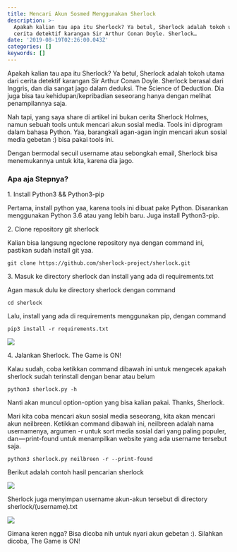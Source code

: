 ```yaml
---
title: Mencari Akun Sosmed Menggunakan Sherlock
description: >-
  Apakah kalian tau apa itu Sherlock? Ya betul, Sherlock adalah tokoh utama dari
  cerita detektif karangan Sir Arthur Conan Doyle. Sherlock…
date: '2019-08-19T02:26:00.043Z'
categories: []
keywords: []
---
```


Apakah kalian tau apa itu Sherlock? Ya betul, Sherlock adalah tokoh utama dari cerita detektif karangan Sir Arthur Conan Doyle. Sherlock berasal dari Inggris, dan dia sangat jago dalam deduksi. The Science of Deduction. Dia juga bisa tau kehidupan/kepribadian seseorang hanya dengan melihat penampilannya saja.

Nah tapi, yang saya share di artikel ini bukan cerita Sherlock Holmes, namun sebuah tools untuk mencari akun sosial media. Tools ini diprogram dalam bahasa Python. Yaa, barangkali agan-agan ingin mencari akun sosial media gebetan :) bisa pakai tools ini.

Dengan bermodal secuil username atau sebongkah email, Sherlock bisa menemukannya untuk kita, karena dia jago.

### Apa aja Stepnya?

1\. Install Python3 && Python3-pip

Pertama, install python yaa, karena tools ini dibuat pake Python. Disarankan menggunakan Python 3.6 atau yang lebih baru. Juga install Python3-pip.

2\. Clone repository git sherlock

Kalian bisa langsung ngeclone repository nya dengan command ini, pastikan sudah install git yaa.

```
git clone https://github.com/sherlock-project/sherlock.git
```

3\. Masuk ke directory sherlock dan install yang ada di requirements.txt

Agan masuk dulu ke directory sherlock dengan command

```
cd sherlock
```

Lalu, install yang ada di requirements menggunakan pip, dengan command

```
pip3 install -r requirements.txt
```

![](/img/0__2__IlqDsYmfkOrBMu.jpg)

4\. Jalankan Sherlock. The Game is ON!

Kalau sudah, coba ketikkan command dibawah ini untuk mengecek apakah sherlock sudah terinstall dengan benar atau belum

```
python3 sherlock.py -h
```

Nanti akan muncul option-option yang bisa kalian pakai. Thanks, Sherlock.

Mari kita coba mencari akun sosial media seseorang, kita akan mencari akun neilbreen. Ketikkan command dibawah ini, neilbreen adalah nama usernamenya, argumen -r untuk sort media sosial dari yang paling populer, dan — print-found untuk menampilkan website yang ada username tersebut saja.

```
python3 sherlock.py neilbreen -r --print-found
```

Berikut adalah contoh hasil pencarian sherlock

![](/img/0__VMaGILw40dGxo__5n.png)

Sherlock juga menyimpan username akun-akun tersebut di directory sherlock/(username).txt

![](/img/0__tYlZTQ8jpn8Ue8vP.png)

Gimana keren ngga? Bisa dicoba nih untuk nyari akun gebetan :). Silahkan dicoba, The Game is ON!